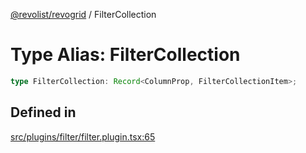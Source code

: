 [@revolist/revogrid](README.md) / FilterCollection

# Type Alias: FilterCollection

```ts
type FilterCollection: Record<ColumnProp, FilterCollectionItem>;
```

## Defined in

[src/plugins/filter/filter.plugin.tsx:65](https://github.com/revolist/revogrid/blob/4056bfa6a410a4e819b4e23d2047ed6d5d60c1ea/src/plugins/filter/filter.plugin.tsx#L65)
